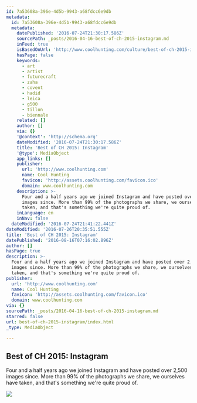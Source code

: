 ```yaml
---
id: 7a53608a-396e-4d5b-9943-a68fdcc6e9db
metadata:
  id: 7a53608a-396e-4d5b-9943-a68fdcc6e9db
  metadata:
    datePublished: '2016-07-24T21:30:17.586Z'
    sourcePath: _posts/2016-04-16-best-of-ch-2015-instagram.md
    inFeed: true
    isBasedOnUrl: 'http://www.coolhunting.com/culture/best-of-ch-2015-instagram'
    hasPage: false
    keywords:
      - art
      - artist
      - futurecraft
      - zaha
      - covent
      - hadid
      - leica
      - g500
      - tillon
      - biennale
    related: []
    author: []
    via: {}
    '@context': 'http://schema.org'
    dateModified: '2016-07-24T21:30:17.586Z'
    title: 'Best of CH 2015: Instagram'
    '@type': MediaObject
    app_links: []
    publisher:
      url: 'http://www.coolhunting.com'
      name: Cool Hunting
      favicon: 'http://assets.coolhunting.com/favicon.ico'
      domain: www.coolhunting.com
    description: >-
      Four and a half years ago we joined Instagram and have posted over 2,500
      images since. More than 99% of the photographs we share, we ourselves have
      taken, and that's something we're quite proud of.
    inLanguage: en
    inNav: false
  dateModified: '2016-07-24T21:41:22.441Z'
dateModified: '2016-07-26T20:35:51.555Z'
title: 'Best of CH 2015: Instagram'
datePublished: '2016-08-16T07:16:02.896Z'
author: []
hasPage: true
description: >-
  Four and a half years ago we joined Instagram and have posted over 2,500
  images since. More than 99% of the photographs we share, we ourselves have
  taken, and that's something we're quite proud of.
publisher:
  url: 'http://www.coolhunting.com'
  name: Cool Hunting
  favicon: 'http://assets.coolhunting.com/favicon.ico'
  domain: www.coolhunting.com
via: {}
sourcePath: _posts/2016-04-16-best-of-ch-2015-instagram.md
starred: false
url: best-of-ch-2015-instagram/index.html
_type: MediaObject

---
```

<article style=""><h1>Best of CH 2015: Instagram</h1><p>Four and a half years ago we joined Instagram and have posted over 2,500 images since. More than 99% of the photographs we share, we ourselves have taken, and that's something we're quite proud of.</p><img src="http://assets.coolhunting.com/coolhunting/2015/12/21/large_Best-of-CH-2015-Instagram.jpg" /></article>